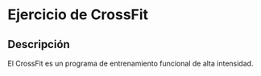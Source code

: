 # Ejercicio de CrossFit

## Descripción
El CrossFit es un programa de entrenamiento funcional de alta intensidad.